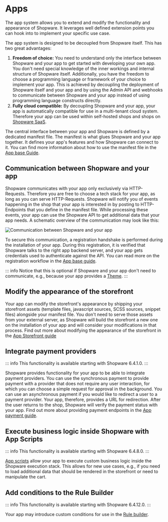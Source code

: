 # Apps

The app system allows you to extend and modify the functionality and appearance of Shopware. It leverages well defined extension points you can hook into to implement your specific use case.

The app system is designed to be decoupled from Shopware itself. This has two great advantages:

1. **Freedom of choice:** You need to understand only the interface between Shopware and your app to get started with developing your own app. You don't need special knowledge of the inner workings and internal structure of Shopware itself. Additionally, you have the freedom to choose a programming language or framework of your choice to implement your app. This is achieved by decoupling the deployment of Shopware itself and your app and by using the Admin API and webhooks to communicate between Shopware and your app instead of using programming language constructs directly.
1. **Fully cloud compatible:** By decoupling Shopware and your app, your app is automatically compatible for use in a multi-tenant cloud system. Therefore your app can be used within self-hosted shops and shops on [Shopware SaaS](../../products/saas.md).

The central interface between your app and Shopware is defined by a dedicated manifest file. The manifest is what glues Shopware and your app together. It defines your app's features and how Shopware can connect to it. You can find more information about how to use the manifest file in the [App base Guide](../../guides/plugins/apps/app-base-guide.md).

## Communication between Shopware and your app

Shopware communicates with your app only exclusively via HTTP-Requests. Therefore you are free to choose a tech stack for your app, as long as you can serve HTTP-Requests. Shopware will notify you of events happening in the shop that your app is interested in by posting to HTTP-Endpoints that you define in the manifest file. While processing these events, your app can use the Shopware API to get additional data that your app needs. A schematic overview of the communication may look like this:

![Communication between Shopware and your app](../../.gitbook/assets/shop-app-communication.svg)

To secure this communication, a registration handshake is performed during the installation of your app. During this registration, it is verified that Shopware talks to the right app backend server, and your app gets credentials used to authenticate against the API. You can read more on the registration workflow in the [App base guide](../../guides/plugins/apps/app-base-guide.md).

::: info
Notice that this is optional if Shopware and your app don't need to communicate, e.g., because your app provides a [Theme](apps-concept.md).
:::

## Modify the appearance of the storefront

Your app can modify the storefront's appearance by shipping your storefront assets \(template files, javascript sources, SCSS sources, snippet files\) alongside your manifest file. You don't need to serve those assets from your external server, as Shopware will build the storefront a new one on the installation of your app and will consider your modifications in that process. Find out more about modifying the appearance of the storefront in the [App Storefront guide](../../guides/plugins/apps/storefront/README.md)

## Integrate payment providers

::: info
This functionality is available starting with Shopware 6.4.1.0.
:::

Shopware provides functionality for your app to be able to integrate payment providers. You can use the synchronous payment to provide payment with a provider that does not require any user interaction, for which you can choose a simple request for approval in the background. You can use an asynchronous payment if you would like to redirect a user to a payment provider. Your app, therefore, provides a URL for redirection. After the user returns to the shop, Shopware will verify the payment status with your app. Find out more about providing payment endpoints in the [App payment guide](../../guides/plugins/apps/payment.md).

## Execute business logic inside Shopware with App Scripts

::: info
This functionality is available starting with Shopware 6.4.8.0.
:::

[App scripts](../../guides/plugins/apps/app-scripts/README.md) allow your app to execute custom business logic inside the Shopware execution stack. This allows for new use cases, e.g., if you need to load additional data that should be rendered in the storefront or need to manipulate the cart.

## Add conditions to the Rule Builder

::: info
This functionality is available starting with Shopware 6.4.12.0.
:::

Your app may introduce custom conditions for use in the [Rule builder](../framework/rules.md).

<PageRef page="../../guides/plugins/apps/rule-builder/add-custom-rule-conditions" />
